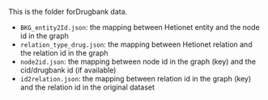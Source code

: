 This is the folder forDrugbank data.

- `BKG_entity2Id.json`: the mapping between Hetionet entity and the node id in the graph
- `relation_type_drug.json`: the mapping between Hetionet relation and the relation id in the graph
- `node2id.json`:  the mapping between node id in the graph (key) and the cid/drugbank id (if available)
- `id2relation.json`:  the mapping between relation id in the graph (key) and the relation id in the original dataset

